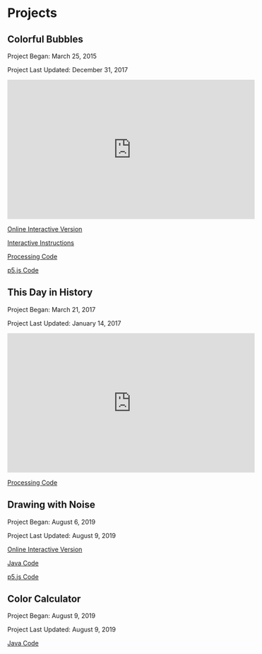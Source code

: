 # Projects

## Colorful Bubbles

Project Began: March 25, 2015

Project Last Updated: December 31, 2017

<iframe width="560" height="315" src="https://www.youtube.com/embed/7uNn9-0Eb1E" frameborder="0" gesture="media" allow="encrypted-media" allowfullscreen></iframe>

[Online Interactive Version](ColorfulBubbles/index.html)

[Interactive Instructions](https://blwatkins.github.io/MiniProjects/ColorfulBubbles/index.html#instructions)

[Processing Code](https://github.com/blwatkins/MiniProjects/tree/master/Colorful_Bubbles)

[p5.js Code](https://github.com/blwatkins/MiniProjects/tree/master/docs/ColorfulBubbles)

## This Day in History

Project Began: March 21, 2017

Project Last Updated: January 14, 2017

<iframe width="560" height="315" src="https://www.youtube.com/embed/R_a83uiELcI" frameborder="0" allow="autoplay; encrypted-media" allowfullscreen></iframe>

[Processing Code](https://github.com/blwatkins/MiniProjects/tree/master/This_Day_In_History)

## Drawing with Noise

Project Began: August 6, 2019

Project Last Updated: August 9, 2019

[Online Interactive Version](DrawingWithNoise/index.html)

[Java Code](https://github.com/blwatkins/MiniProjects/tree/master/Drawing_with_Noise/src)

[p5.js Code](https://github.com/blwatkins/MiniProjects/tree/master/docs/DrawingWithNoise)

## Color Calculator

Project Began: August 9, 2019

Project Last Updated: August 9, 2019

[Java Code](https://github.com/blwatkins/MiniProjects/tree/master/Color_Calculator/src)
